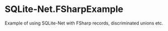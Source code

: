 # SQLite-Net.FSharpExample
Example of using SQLite-Net with FSharp records, discriminated unions etc.
